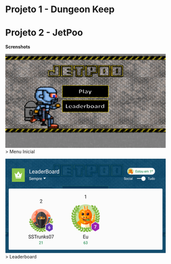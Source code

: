 # Projeto 1 - Dungeon Keep


# Projeto 2 - JetPoo
**Screnshots**

![alt-taj](https://github.com/davidrsfalcao/LPOO1617_T5G2/blob/master/Projeto2/Final-Delivery/menu.png)> Menu Inicial

![alt-taj](https://github.com/davidrsfalcao/LPOO1617_T5G2/blob/master/Projeto2/Final-Delivery/leaderboard.png)> Leaderboard




